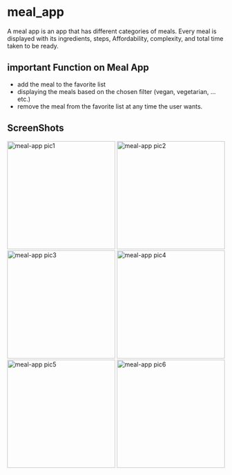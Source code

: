 # meal_app

A meal app is an app that has different categories of meals. Every meal is displayed with its ingredients, steps, Affordability, complexity, and total time taken to be ready.


## important Function on Meal App

- add the meal to the favorite list
- displaying the meals based on the chosen filter (vegan, vegetarian, ... etc.)
- remove the meal from the favorite list at any time the user wants.


## ScreenShots

<img width="250" alt="meal-app pic1" src="https://user-images.githubusercontent.com/106339248/172024801-f219f52c-6627-4ea9-963f-d373368cafcf.png"> <img width="250" alt="meal-app pic2" src="https://user-images.githubusercontent.com/106339248/172024903-1127a846-27ac-4432-90de-59380f2ec581.png">
<img width="250" alt="meal-app pic3" src="https://user-images.githubusercontent.com/106339248/172024905-d51a5e88-e57a-40f8-a9bb-df28cceef269.png">
<img width="250" alt="meal-app pic4" src="https://user-images.githubusercontent.com/106339248/172024908-6e500c28-612e-42e6-a00a-8d8a76f92896.png">
<img width="250" alt="meal-app pic5" src="https://user-images.githubusercontent.com/106339248/172024910-04345930-0454-4789-a1b0-fa5a53cf9571.png">
<img width="250" alt="meal-app pic6" src="https://user-images.githubusercontent.com/106339248/172024911-ec4a884f-2701-46ce-8f35-8e606a4fe65c.png">
